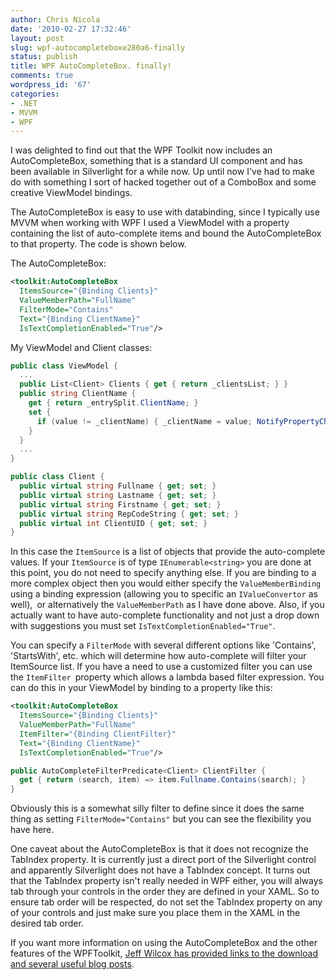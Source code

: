 ```yaml
---
author: Chris Nicola
date: '2010-02-27 17:32:46'
layout: post
slug: wpf-autocompleteboxe280a6-finally
status: publish
title: WPF AutoCompleteBox. finally!
comments: true
wordpress_id: '67'
categories:
- .NET
- MVVM
- WPF
---
```


I was delighted to find out that the WPF Toolkit now includes an AutoCompleteBox, something that is a standard UI component and has been available in Silverlight for a while now.  Up until now I've had to make do with something I sort of hacked together out of a ComboBox and some creative ViewModel bindings.

The AutoCompleteBox is easy to use with databinding, since I typically use MVVM when working with WPF I used a ViewModel with a property containing the list of auto-complete items and bound the AutoCompleteBox to that property.  The code is shown below.

<!--more-->

The AutoCompleteBox:
    
```xml
<toolkit:AutoCompleteBox 
  ItemsSource="{Binding Clients}" 
  ValueMemberPath="FullName" 
  FilterMode="Contains" 
  Text="{Binding ClientName}" 
  IsTextCompletionEnabled="True"/>
```

My ViewModel and Client classes:
    
```csharp
public class ViewModel {  
  ...   
  public List<Client> Clients { get { return _clientsList; } }  
  public string ClientName {  
    get { return _entrySplit.ClientName; }  
    set {   
      if (value != _clientName) { _clientName = value; NotifyPropertyChanged("ClientName");}  
    }  
  }  
  ...  
}  

public class Client {  
  public virtual string Fullname { get; set; }  
  public virtual string Lastname { get; set; }  
  public virtual string Firstname { get; set; }  
  public virtual string RepCodeString { get; set; }  
  public virtual int ClientUID { get; set; }  
}
```

In this case the `ItemSource` is a list of objects that provide the auto-complete values.  If your `ItemSource` is of type `IEnumerable<string>` you are done at this point, you do not need to specify anything else.  If you are binding to a more complex object then you would either specify the `ValueMemberBinding `using a binding expression (allowing you to specific an `IValueConvertor` as well),` `or alternatively the `ValueMemberPath` as I have done above.  Also, if you actually want to have auto-complete functionality and not just a drop down with suggestions you must set `IsTextCompletionEnabled="True"`.

You can specify a `FilterMode` with several different options like 'Contains', 'StartsWith', etc. which will determine how auto-complete will filter your ItemSource list.  If you have a need to use a customized filter you can use the `ItemFilter `property which allows a lambda based filter expression.  You can do this in your ViewModel by binding to a property like this:
    
```xml
<toolkit:AutoCompleteBox 
  ItemsSource="{Binding Clients}" 
  ValueMemberPath="FullName"  
  ItemFilter="{Binding ClientFilter}" 
  Text="{Binding ClientName}"   
  IsTextCompletionEnabled="True"/>  
```
```csharp
public AutoCompleteFilterPredicate<Client> ClientFilter {  
  get { return (search, item) => item.Fullname.Contains(search); }   
}
```

Obviously this is a somewhat silly filter to define since it does the same thing as setting `FilterMode="Contains"` but you can see the flexibility you have here.

One caveat about the AutoCompleteBox is that it does not recognize the TabIndex property.  It is currently just a direct port of the Silverlight control and apparently Silverlight does not have a TabIndex concept.  It turns out that the TabIndex property isn't really needed in WPF either, you will always tab through your controls in the order they are defined in your XAML.  So to ensure tab order will be respected, do not set the TabIndex property on any of your controls and just make sure you place them in the XAML in the desired tab order.

If you want more information on using the AutoCompleteBox and the other features of the WPFToolkit, [Jeff Wilcox has provided links to the download and several useful blog posts][1].

   [1]: http://www.jeff.wilcox.name/2010/02/wpfautocompletebox/


